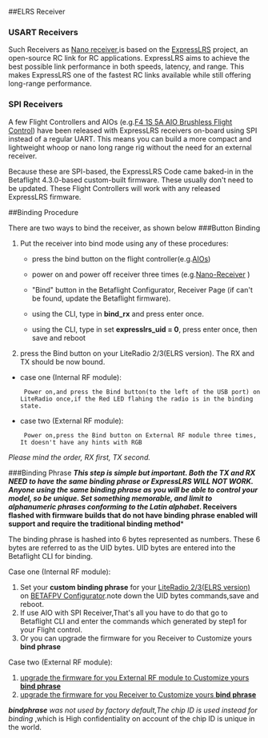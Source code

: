 ##ELRS Receiver

### USART Receivers
Such Receivers as [Nano receiver](https://betafpv.com/collections/rx-tx/products/elrs-nano-receiver),is based on the [ExpressLRS](https://www.expresslrs.org/2.0/) project, an open-source RC link for RC applications. ExpressLRS aims to achieve the best possible link performance in both speeds, latency, and range. This makes ExpressLRS one of the fastest RC links available while still offering long-range performance.

### SPI Receivers
A few Flight Controllers and AIOs (e.g.[F4 1S 5A AIO Brushless Flight Control](https://betafpv.com/collections/components/products/f4-1s-5a-aio-brushless-flight-controller-elrs-2-4g)) have been released with ExpressLRS receivers on-board using SPI instead of a regular UART. This means you can build a more compact and lightweight whoop or nano long range rig without the need for an external receiver. 

Because these are SPI-based, the ExpressLRS Code came baked-in in the Betaflight 4.3.0-based custom-built firmware. These usually don't need to be updated. These Flight Controllers will work with any released ExpressLRS firmware.


##Binding Procedure

There are two ways to bind the receiver, as shown below
###Button Binding


1. Put the receiver into bind mode using any of these procedures:
    

	- press the bind button on the flight controller(e.g.[AIOs](https://betafpv.com/collections/components/products/f4-1s-5a-aio-brushless-flight-controller-elrs-2-4g))
	
	- power on and power off receiver three times  (e.g.[Nano-Receiver](https://betafpv.com/collections/rx-tx/products/elrs-nano-receiver) )

	- "Bind" button in the Betaflight Configurator, Receiver Page (if can't be found, update the Betaflight firmware).

	- using the CLI, type in **bind_rx** and press enter once. 

	- using the CLI, type in set **expresslrs_uid = 0**, press enter once, then save and reboot


	
2. press the Bind button on your LiteRadio 2/3(ELRS version). The RX and TX should be now bound.

 - case one (Internal RF module):
 
 	 	Power on,and press the Bind button(to the left of the USB port) on LiteRadio once,if the Red LED flahing the radio is in the binding state.

 - case two (External RF module):
 		
		Power on,press the Bind button on External RF module three times, It doesn't have any hints with RGB
	
*Please mind the order, RX first, TX second.*
 
###Binding Phrase
***This step is simple but important. Both the TX and RX NEED to have the same binding phrase or ExpressLRS WILL NOT WORK. Anyone using the same binding phrase as you will be able to control your model, so be unique. Set something memorable, and limit to alphanumeric phrases conforming to the Latin alphabet*. Receivers flashed with firmware builds that do not have binding phrase enabled will support and require the traditional binding method***

The binding phrase is hashed into 6 bytes represented as numbers. These 6 bytes are referred to as the UID bytes. UID bytes are entered into the Betaflight CLI for binding.

Case one (Internal RF module):

1. Set your **custom binding phrase** for your [LiteRadio 2/3(ELRS version)](https://betafpv.com/collections/rx-tx/products/literadio-2-se-radio-transmitter?variant=39537042260102) on [BETAFPV Configurator](https://github.com/BETAFPV/BETAFPV_Configurator/releases).note down the UID bytes commands,save and reboot.
2. If use  AIO with SPI Receiver,That's all you have to do that go to Betaflight CLI and enter the commands which generated by step1 for your Flight control. 
3. Or you can upgrade the firmware for you Receiver to Customize yours **bind phrase**


Case two (External RF module):

1. [upgrade the firmware for you External RF module to Customize yours **bind phrase**](https://www.expresslrs.org/2.0/quick-start/tx-betafpv2400/)
2. [upgrade the firmware for you Receiver to Customize yours **bind phrase**](https://www.expresslrs.org/2.0/quick-start/rx-betafpv2400/)

***bindphrase** was not used by factory default,The chip ID is used instead for binding* ,which is High confidentiality on account of the chip ID is unique in the world.